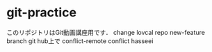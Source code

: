 # git-practice
このリポジトリはGit動画講座用です．
change lovcal repo
new-feature branch
git hub上で
conflict-remote conflict hasseei


